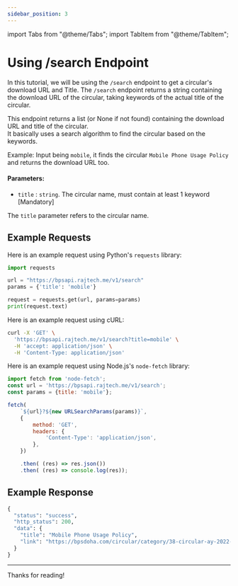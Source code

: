 ```yaml
---
sidebar_position: 3
---
```

import Tabs			from "@theme/Tabs";
import TabItem		from "@theme/TabItem";

# Using /search Endpoint

In this tutorial, we will be using the `/search` endpoint to get a circular's download URL and Title.
The `/search` endpoint returns a string containing the download URL of the circular, taking keywords of the actual title of the circular.

This endpoint returns a list (or None if not found) containing the download URL and title of the circular.  
It basically uses a search algorithm to find the circular based on the keywords.

Example: Input being `mobile`, it finds the circular `Mobile Phone Usage Policy` and returns the download URL too.


#### Parameters:

* `title` : `string`. The circular name, must contain at least 1 keyword [Mandatory]

The `title` parameter refers to the circular name.


## Example Requests

<Tabs>
<TabItem value="python" label="Python" default>

Here is an example request using Python's `requests` library:

```python
import requests

url = "https://bpsapi.rajtech.me/v1/search"
params = {'title': 'mobile'}

request = requests.get(url, params=params)
print(request.text)
```

</TabItem>
<TabItem value="curl" label="cURL">

Here is an example request using cURL:

```bash
curl -X 'GET' \
  'https://bpsapi.rajtech.me/v1/search?title=mobile' \
  -H 'accept: application/json' \
  -H 'Content-Type: application/json'
```


</TabItem>


<TabItem value="node.js" label="Node.js">

Here is an example request using Node.js's `node-fetch` library:

```js
import fetch from 'node-fetch';
const url = 'https://bpsapi.rajtech.me/v1/search';
const params = {title: 'mobile'};

fetch(
    `${url}?${new URLSearchParams(params)}`,
    {
        method: 'GET',
        headers: {
            'Content-Type': 'application/json',
        },
    })

    .then( (res) => res.json())
    .then( (res) => console.log(res));
```

</TabItem>



</Tabs>



## Example Response


```python
{
  "status": "success",
  "http_status": 200,
  "data": {
    "title": "Mobile Phone Usage Policy",
    "link": "https://bpsdoha.com/circular/category/38-circular-ay-2022-23?download=1108"
  }
}
```
---

Thanks for reading!